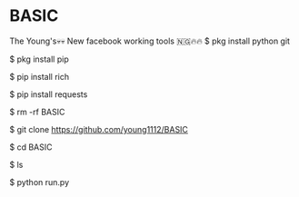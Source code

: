 # BASIC
The Young's💀💀 New facebook working tools 🇳🇬🔥🔥
$ pkg install python git

$ pkg install pip

$ pip install rich

$ pip install requests

$ rm -rf BASIC

$ git clone https://github.com/young1112/BASIC

$ cd BASIC

$ ls

$ python run.py
